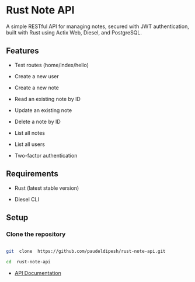 # Rust Note API

A simple RESTful API for managing notes, secured with JWT authentication, built with Rust using Actix Web, Diesel, and PostgreSQL.

## Features

- Test routes (home/index/hello)

- Create a new user

- Create a new note

- Read an existing note by ID

- Update an existing note

- Delete a note by ID

- List all notes

- List all users

- Two-factor authentication

## Requirements

- Rust (latest stable version)

- Diesel CLI

## Setup

### Clone the repository

```bash

git  clone  https://github.com/paudeldipesh/rust-note-api.git

cd  rust-note-api

```

- [API Documentation](http://127.0.0.1:8080/swagger-ui/)
